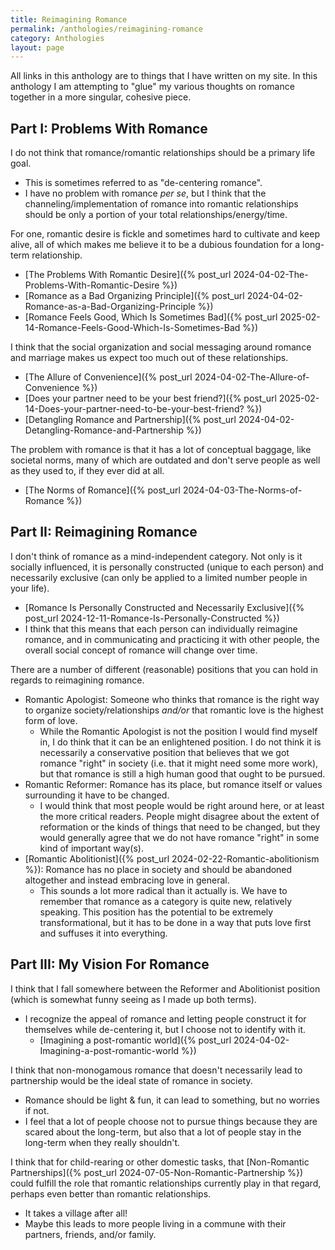 ```yaml
---
title: Reimagining Romance
permalink: /anthologies/reimagining-romance
category: Anthologies
layout: page
---
```


All links in this anthology are to things that I have written on my site. In this anthology I am attempting to "glue" my various thoughts on romance together in a more singular, cohesive piece.

## Part I: Problems With Romance

I do not think that romance/romantic relationships should be a primary life goal. 
* This is sometimes referred to as "de-centering romance".
* I have no problem with romance _per se_, but I think that the channeling/implementation of romance into romantic relationships should be only a portion of your total relationships/energy/time. 

For one, romantic desire is fickle and sometimes hard to cultivate and keep alive, all of which makes me believe it to be a dubious foundation for a long-term relationship.
* [The Problems With Romantic Desire]({% post_url 2024-04-02-The-Problems-With-Romantic-Desire %})
* [Romance as a Bad Organizing Principle]({% post_url 2024-04-02-Romance-as-a-Bad-Organizing-Principle %})
* [Romance Feels Good, Which Is Sometimes Bad]({% post_url 2025-02-14-Romance-Feels-Good-Which-Is-Sometimes-Bad %})


I think that the social organization and social messaging around romance and marriage makes us expect too much out of these relationships.
* [The Allure of Convenience]({% post_url 2024-04-02-The-Allure-of-Convenience %})
* [Does your partner need to be your best friend?]({% post_url 2025-02-14-Does-your-partner-need-to-be-your-best-friend? %})
* [Detangling Romance and Partnership]({% post_url 2024-04-02-Detangling-Romance-and-Partnership %})

The problem with romance is that it has a lot of conceptual baggage, like societal norms, many of which are outdated and don't serve people as well as they used to, if they ever did at all.
* [The Norms of Romance]({% post_url 2024-04-03-The-Norms-of-Romance %})

## Part II: Reimagining Romance

I don't think of romance as a mind-independent category. Not only is it socially influenced, it is personally constructed (unique to each person) and necessarily exclusive (can only be applied to a limited number people in your life).
* [Romance Is Personally Constructed and Necessarily Exclusive]({% post_url 2024-12-11-Romance-Is-Personally-Constructed %})
* I think that this means that each person can individually reimagine romance, and in communicating and practicing it with other people, the overall social concept of romance will change over time.

There are a number of different (reasonable) positions that you can hold in regards to reimagining romance.
* Romantic Apologist: Someone who thinks that romance is the right way to organize society/relationships *and/or* that romantic love is the highest form of love. 
    * While the Romantic Apologist is not the position I would find myself in, I do think that it can be an enlightened position. I do not think it is necessarily a conservative position that believes that we got romance "right" in society (i.e. that it might need some more work), but that romance is still a high human good that ought to be pursued.
* Romantic Reformer: Romance has its place, but romance itself or values surrounding it have to be changed. 
    * I would think that most people would be right around here, or at least the more critical readers. People might disagree about the extent of reformation or the kinds of things that need to be changed, but they would generally agree that we do not have romance "right" in some kind of important way(s).
* [Romantic Abolitionist]({% post_url 2024-02-22-Romantic-abolitionism %}): Romance has no place in society and should be abandoned altogether and instead embracing love in general.
    * This sounds a lot more radical than it actually is. We have to remember that romance as a category is quite new, relatively speaking. This position has the potential to be extremely transformational, but it has to be done in a way that puts love first and suffuses it into everything.

## Part III: My Vision For Romance

I think that I fall somewhere between the Reformer and Abolitionist position (which is somewhat funny seeing as I made up both terms).
* I recognize the appeal of romance and letting people construct it for themselves while de-centering it, but I choose not to identify with it.
    * [Imagining a post-romantic world]({% post_url 2024-04-02-Imagining-a-post-romantic-world %})

I think that non-monogamous romance that doesn't necessarily lead to partnership would be the ideal state of romance in society.
* Romance should be light & fun, it can lead to something, but no worries if not.
* I feel that a lot of people choose not to pursue things because they are scared about the long-term, but also that a lot of people stay in the long-term when they really shouldn't.

I think that for child-rearing or other domestic tasks, that [Non-Romantic Partnerships]({% post_url 2024-07-05-Non-Romantic-Partnership %}) could fulfill the role that romantic relationships currently play in that regard, perhaps even better than romantic relationships.
* It takes a village after all!
* Maybe this leads to more people living in a commune with their partners, friends, and/or family.